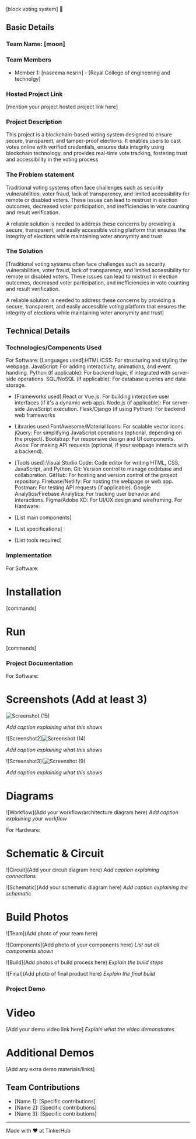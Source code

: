 [block voting system] 🎯


## Basic Details
### Team Name: [moon]


### Team Members
- Member 1: [naseema nesrin] - [Royal College of engineering and technolgy]


### Hosted Project Link
[mention your project hosted project link here]

### Project Description
This project is a blockchain-based voting system designed to ensure secure, transparent, and tamper-proof elections. It enables users to cast votes online with verified credentials, ensures data integrity using blockchain technology, and provides real-time vote tracking, fostering trust and accessibility in the voting process
### The Problem statement
Traditional voting systems often face challenges such as security vulnerabilities, voter fraud, lack of transparency, and limited accessibility for remote or disabled voters. These issues can lead to mistrust in election outcomes, decreased voter participation, and inefficiencies in vote counting and result verification.

A reliable solution is needed to address these concerns by providing a secure, transparent, and easily accessible voting platform that ensures the integrity of elections while maintaining voter anonymity and trust
### The Solution
[Traditional voting systems often face challenges such as security vulnerabilities, voter fraud, lack of transparency, and limited accessibility for remote or disabled voters. These issues can lead to mistrust in election outcomes, decreased voter participation, and inefficiencies in vote counting and result verification.

A reliable solution is needed to address these concerns by providing a secure, transparent, and easily accessible voting platform that ensures the integrity of elections while maintaining voter anonymity and trust]

## Technical Details
### Technologies/Components Used
For Software:
[Languages used]:HTML/CSS: For structuring and styling the webpage.
JavaScript: For adding interactivity, animations, and event handling.
Python (if applicable): For backend logic, if integrated with server-side operations.
SQL/NoSQL (if applicable): For database queries and data storage.

- [Frameworks used]:React or Vue.js: For building interactive user interfaces (if it's a dynamic web app).
Node.js (if applicable): For server-side JavaScript execution.
Flask/Django (if using Python): For backend web frameworks
- Libraries used:FontAwesome/Material Icons: For scalable vector icons.
jQuery: For simplifying JavaScript operations (optional, depending on the project).
Bootstrap: For responsive design and UI components.
Axios: For making API requests (optional, if your webpage interacts with a backend).

- [Tools used]:Visual Studio Code: Code editor for writing HTML, CSS, JavaScript, and Python.
Git: Version control to manage codebase and collaboration.
GitHub: For hosting and version control of the project repository.
Firebase/Netlify: For hosting the webpage or web app.
Postman: For testing API requests (if applicable).
Google Analytics/Firebase Analytics: For tracking user behavior and interactions.
Figma/Adobe XD: For UI/UX design and wireframing.
For Hardware:
- [List main components]
- [List specifications]
- [List tools required]

### Implementation
For Software:
# Installation
[commands]

# Run
[commands]

### Project Documentation
For Software:

# Screenshots (Add at least 3)
![Screenshot (15)](https://github.com/user-attachments/assets/f13ba978-546e-4fa0-b6db-7d2da598e901)

*Add caption explaining what this shows*

![Screenshot2]![Screenshot (14)](https://github.com/user-attachments/assets/9dc58f93-4203-4639-92c0-77bde5eec7a5)

*Add caption explaining what this shows*

![Screenshot3](![Screenshot (9)](https://github.com/user-attachments/assets/0a296867-6158-4fc1-af2d-27eeacf00c2d)

*Add caption explaining what this shows*

# Diagrams
![Workflow](Add your workflow/architecture diagram here)
*Add caption explaining your workflow*

For Hardware:

# Schematic & Circuit
![Circuit](Add your circuit diagram here)
*Add caption explaining connections*

![Schematic](Add your schematic diagram here)
*Add caption explaining the schematic*

# Build Photos
![Team](Add photo of your team here)


![Components](Add photo of your components here)
*List out all components shown*

![Build](Add photos of build process here)
*Explain the build steps*

![Final](Add photo of final product here)
*Explain the final build*

### Project Demo
# Video
[Add your demo video link here]
*Explain what the video demonstrates*

# Additional Demos
[Add any extra demo materials/links]

## Team Contributions
- [Name 1]: [Specific contributions]
- [Name 2]: [Specific contributions]
- [Name 3]: [Specific contributions]

---
Made with ❤️ at TinkerHub
